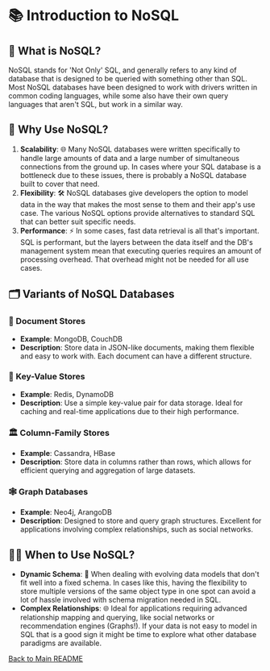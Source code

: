 # 📚 Introduction to NoSQL

## 🤔 What is NoSQL?

NoSQL stands for 'Not Only' SQL, and generally refers to any kind of database that is designed to be queried with something other than SQL. Most NoSQL databases have been designed to work with drivers written in common coding languages, while some also have their own query languages that aren't SQL, but work in a similar way.

## 🌟 Why Use NoSQL?
1. **Scalability**: 🌐 Many NoSQL databases were written specifically to handle large amounts of data and a large number of simultaneous connections from the ground up. In cases where your SQL database is a bottleneck due to these issues, there is probably a NoSQL database built to cover that need.
2. **Flexibility**: 🛠️ NoSQL databases give developers the option to model data in the way that makes the most sense to them and their app's use case. The various NoSQL options provide alternatives to standard SQL that can better suit specific needs.
3. **Performance**: ⚡ In some cases, fast data retrieval is all that's important. SQL is performant, but the layers between the data itself and the DB's management system mean that executing queries requires an amount of processing overhead. That overhead might not be needed for all use cases.

## 🗂️ Variants of NoSQL Databases

### 📄 Document Stores
- **Example**: MongoDB, CouchDB
- **Description**: Store data in JSON-like documents, making them flexible and easy to work with. Each document can have a different structure.

### 🔑 Key-Value Stores
- **Example**: Redis, DynamoDB
- **Description**: Use a simple key-value pair for data storage. Ideal for caching and real-time applications due to their high performance.

### 🏛️ Column-Family Stores
- **Example**: Cassandra, HBase
- **Description**: Store data in columns rather than rows, which allows for efficient querying and aggregation of large datasets.

### 🕸️ Graph Databases
- **Example**: Neo4j, ArangoDB
- **Description**: Designed to store and query graph structures. Excellent for applications involving complex relationships, such as social networks.

## 🤷‍♂️ When to Use NoSQL?
- **Dynamic Schema**: 🔄 When dealing with evolving data models that don't fit well into a fixed schema. In cases like this, having the flexibility to store multiple versions of the same object type in one spot can avoid a lot of hassle involved with schema migration needed in SQL.
- **Complex Relationships**: 🌐 Ideal for applications requiring advanced relationship mapping and querying, like social networks or recommendation engines (Graphs!). If your data is not easy to model in SQL that is a good sign it might be time to explore what other database paradigms are available.

[Back to Main README](../README.md)